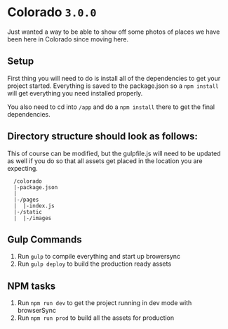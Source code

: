 # Colorado `3.0.0`
Just wanted a way to be able to show off some photos of places we have been here in Colorado since moving here.

## Setup
First thing you will need to do is install all of the dependencies to get your project started. Everything is saved to the package.json so a `npm install` will get everything you need installed properly.

You also need to cd into `/app` and do a `npm install` there to get the final dependencies.

## Directory structure should look as follows:
This of course can be modified, but the gulpfile.js will need to be updated as well if you do so that all assets get placed in the location you are expecting.

```
  /colorado
  |-package.json
  |
  |-/pages
  |  |-index.js
  |-/static
  |  |-/images
```

## Gulp Commands
1. Run `gulp` to compile everything and start up browersync
2. Run `gulp deploy` to build the production ready assets

## NPM tasks
1. Run `npm run dev` to get the project running in dev mode with browserSync
2. Run `npm run prod` to build all the assets for production
